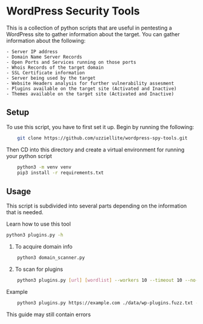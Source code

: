 # WordPress Security Tools

This is a collection of python scripts that are useful in pentesting a WordPress site to gather information about the target.
You can gather information about the following:

    - Server IP address
    - Domain Name Server Records
    - Open Ports and Services running on those ports
    - Whois Records of the target domain
    - SSL Certificate information
    - Server being used by the target
    - Website Headers analysis for further vulnerability assesment
    - Plugins available on the target site (Activated and Inactive)
    - Themes available on the target site (Activated and Inactive)

## Setup

To use this script, you have to first set it up. Begin by running the following:

```bash
    git clone https://github.com/uzziellite/wordpress-spy-tools.git
```

Then CD into this directory and create a virtual environment for running your python script

```bash
    python3 -m venv venv
    pip3 install -r requirements.txt
```

## Usage

This script is subdivided into several parts depending on the information that is needed.

Learn how to use this tool

```bash
python3 plugins.py -h
```

1. To acquire domain info

```bash
    python3 domain_scanner.py
```

2. To scan for plugins

```bash
    python3 plugins.py [url] [wordlist] --workers 10 --timeout 10 --no-verify-ssl --retries 3 --log-file [path_to_log_file]
```

Example

```bash
    python3 plugins.py https://example.com ./data/wp-plugins.fuzz.txt --workers 10 --timeout 10 --no-verify-ssl --retries 3 --log-file ./url_checker.log
```

This guide may still contain errors
